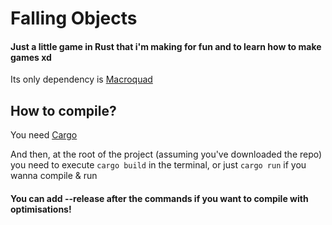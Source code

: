# Falling Objects
#### Just a little game in Rust that i'm making for fun and to learn how to make games xd
Its only dependency is [Macroquad](https://crates.io/crates/macroquad)

## How to compile?
You need [Cargo](https://doc.rust-lang.org/cargo/getting-started/installation.html)

And then, at the root of the project (assuming you've downloaded the repo) you need to execute `cargo build` in the terminal, or just `cargo run` if you wanna compile & run

#### You can add --release after the commands if you want to compile with optimisations!
